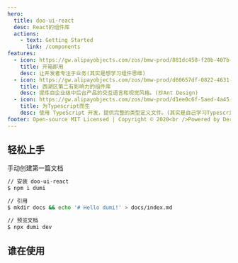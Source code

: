 ```yaml
---
hero:
  title: doo-ui-react
  desc: React的组件库
  actions:
    - text: Getting Started
      link: /components
features:
  - icon: https://gw.alipayobjects.com/zos/bmw-prod/881dc458-f20b-407b-947a-95104b5ec82b/k79dm8ih_w144_h144.png
    title: 开箱即用
    desc: 让开发者专注于业务(其实是想学习组件思维)
  - icon: https://gw.alipayobjects.com/zos/bmw-prod/d60657df-0822-4631-9d7c-e7a869c2f21c/k79dmz3q_w126_h126.png
    title: 西湖区第二有影响力的组件库
    desc: 提炼自企业级中后台产品的交互语言和视觉风格。(抄Ant Design)
  - icon: https://gw.alipayobjects.com/zos/bmw-prod/d1ee0c6f-5aed-4a45-a507-339a4bfe076c/k7bjsocq_w144_h144.png
    title: 为Typescript而生
    desc: 使用 TypeScript 开发，提供完整的类型定义文件。(其实是自己学习Typescript)
footer: Open-source MIT Licensed | Copyright © 2020<br />Powered by Derrick
---
```


## 轻松上手

手动创建第一篇文档

```bash
// 安装 doo-ui-react
$ npm i dumi

// 引用
$ mkdir docs && echo '# Hello dumi!' > docs/index.md

// 预览文档
$ npx dumi dev
```

## 谁在使用